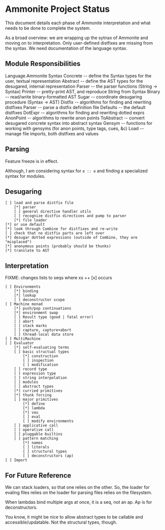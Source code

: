 Ammonite Project Status
=======================

This document details each phase of Ammonite interpretation and what needs to be done to complete the system.

As a broad overview: we are wrapping up the sytnax of Ammonite and moving on to interpretation.
Only user-defined distfixes are missing from the syntax.
We need documentation of the language syntax.

Module Responsibilities
-----------------------

Language.Ammonite
	Syntax
		Concrete -- define the Syntax types for the user, textual representation
		Abstract -- define the AST types for the desugared, internal representation
		Parser -- the parser functions (String -> Syntax)
		Printer -- pretty-print AST, and reproduce String from Syntax
		Binary -- read/write binary-formatted AST
		Sugar -- coordinate desugaring procedure (Syntax -> AST)
			Distfix -- algorithms for finding and rewriting distfixes
				Parser -- parse a distfix definition file
				Defaults -- the default distfixes
			DotExpr -- algorithms for finding and rewriting dotted exprs
			AnonPoint -- algorithms to rewrite anon points
			ToAbstract -- convert desugared concrete syntax into abstract syntax
	Gensym -- functions for working with gensyms (for anon points, type tags, cues, &c)
	Load -- manage file imports, both distfixes and values


Parsing
-------

Feature freeze is in effect.

Although, I am considering syntax for `e :: e` and finding a specialized syntax for modules.


Desugaring
----------

	[ ] load and parse distfix file
		[*] parser
		[ ] general directive handler utils
		[ ] recognize distfix directives and pump to parser
		[*] file loader
	[*] or use default
	[*] look through Combine for distfixes and re-write
	[ ] check that no distfix parts are left over
	[*] desugar dotted expressions (outside of Combine, they are "misplaced")
	[*] anonymous points (probably should be thunks)
	[*] translate to AST


Interpretation
--------------

FIXME: changes lists to seqs where xs ++ [x] occurs

	[ ] Environments
		[*] binding
		[*] lookup
		[ ] deconstructor scope
	[ ] Machine monad
		[*] push/pop continuations
		[*] environment swap
		[ ] Result type (good | fatal error)
		[ ] abort
		[ ] stack marks
		[ ] capture, capture+abort
		[ ] thread-local data store
	[ ] MultiMachine
	[ ] Evaluator
		[*] self-evaluating terms
		[ ] basic structual types
			[*] construction
			[ ] inspection
			[ ] modification
		[ ] record type
		[ ] expression type
		[ ] string interpolation
		[ ] modules
		[ ] abstract types
		[*] curried primitives
		[*] thunk forcing
		[ ] major primitives
			[*] define
			[*] lambda
			[*] vau
			[ ] eval
			[ ] modify environments
		[ ] applicative call
		[ ] operative call
		[ ] pluggable builtins
		[ ] pattern matching
			[*] names
			[ ] literals
			[ ] structural types
			[ ] deconstructors (ap)
	[ ] Import


For Future Reference
--------------------

We can stack loaders, so that one relies on the other.
So, the loader for evaling files relies on the loader for parsing files relies on the filesystem.

When lambdas bind multiple args at once, it is a seq, not an ap. Ap is for deconstructors.

You know, it might be nice to allow abstract types to be callable and accessible/updatable.
Not the structural types, though.